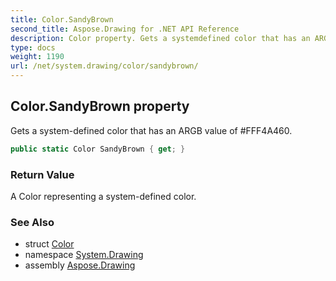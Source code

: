 ```yaml
---
title: Color.SandyBrown
second_title: Aspose.Drawing for .NET API Reference
description: Color property. Gets a systemdefined color that has an ARGB value of FFF4A460
type: docs
weight: 1190
url: /net/system.drawing/color/sandybrown/
---
```

## Color.SandyBrown property

Gets a system-defined color that has an ARGB value of #FFF4A460.

```csharp
public static Color SandyBrown { get; }
```

### Return Value

A Color representing a system-defined color.

### See Also

* struct [Color](../)
* namespace [System.Drawing](../../color/)
* assembly [Aspose.Drawing](../../../)


